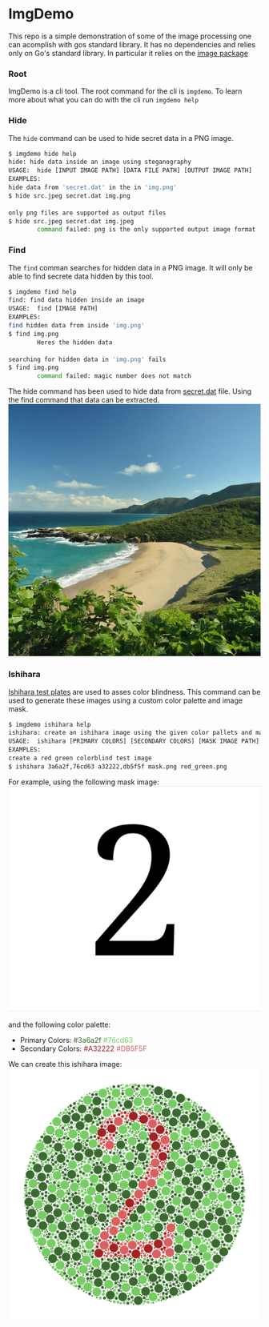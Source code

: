 # ImgDemo

This repo is a simple demonstration of some of the image processing one can acomplish with gos standard library.
It has no dependencies and relies only on Go's standard library.
In particular it relies on the [image package](https://pkg.go.dev/image@go1.23.0)

### Root

ImgDemo is a cli tool.
The root command for the cli is `imgdemo`.
To learn more about what you can do with the cli run `imgdemo help`

### Hide

The `hide` command can be used to hide secret data in a PNG image.
```sh
$ imgdemo hide help
hide: hide data inside an image using steganography
USAGE:  hide [INPUT IMAGE PATH] [DATA FILE PATH] [OUTPUT IMAGE PATH]
EXAMPLES:
hide data from 'secret.dat' in the in 'img.png'
$ hide src.jpeg secret.dat img.png

only png files are supported as output files
$ hide src.jpeg secret.dat img.jpeg
        command failed: png is the only supported output image format
```

### Find

The `find` comman searches for hidden data in a PNG image.
It will only be able to find secrete data hidden by this tool.
```sh
$ imgdemo find help
find: find data hidden inside an image
USAGE:  find [IMAGE PATH]
EXAMPLES:
find hidden data from inside 'img.png'
$ find img.png
        Heres the hidden data

searching for hidden data in 'img.png' fails
$ find img.png
        command failed: magic number does not match
```

The hide command has been used to hide data from [secret.dat](https://github.com/bjatkin/imgdemo/blob/main/assets/secret.dat) file.
Using the find command that data can be extracted.
![beach image](https://github.com/bjatkin/imgdemo/blob/main/assets/gemini_beach_with_secret.png)

### Ishihara

[Ishihara test plates](https://en.wikipedia.org/wiki/Ishihara_test) are used to asses color blindness.
This command can be used to generate these images using a custom color palette and image mask.
```sh
$ imgdemo ishihara help
ishihara: create an ishihara image using the given color pallets and mask image
USAGE:  ishihara [PRIMARY COLORS] [SECONDARY COLORS] [MASK IMAGE PATH] [OUTPUT IMAGE PATH]
EXAMPLES:
create a red green colorblind test image
$ ishihara 3a6a2f,76cd63 a32222,db5f5f mask.png red_green.png

```

For example, using the following mask image:
![mask image](https://github.com/bjatkin/imgdemo/blob/main/assets/mask2.png)

and the following color palette:

* Primary Colors: <span style="color:#3A6A2F">#3a6a2f</span> <span style="color:#76cd63">#76cd63</span>
* Secondary Colors: <span style="color:#a32222">#A32222</span> <span style="color:#db5f5f">#DB5F5F</span>

We can create this ishihara image:
![red green ishihara](https://github.com/bjatkin/imgdemo/blob/main/assets/red_green.png)